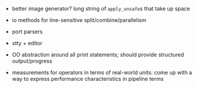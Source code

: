 - better image generator? long string of `apply_unsafe`s that take up space
- io methods for line-sensitive split/combine/parallelism
- port parsers
- stty + editor
- OO abstraction around all print statements; should provide structured
  output/progress

- measurements for operators in terms of real-world units: come up with a way
  to express performance characteristics in pipeline terms
